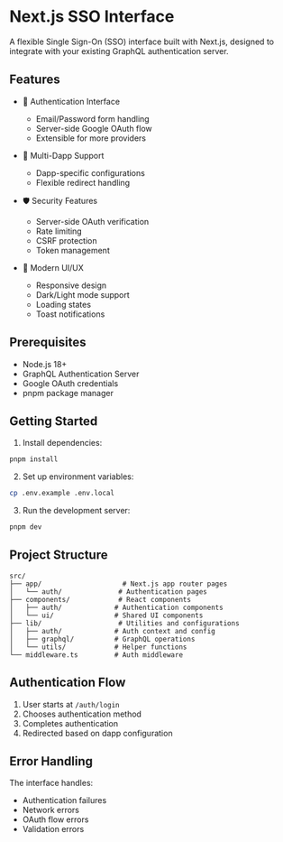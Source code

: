 # Next.js SSO Interface

A flexible Single Sign-On (SSO) interface built with Next.js, designed to integrate with your existing GraphQL authentication server.

## Features

- 🔐 Authentication Interface
  - Email/Password form handling
  - Server-side Google OAuth flow
  - Extensible for more providers

- 🏢 Multi-Dapp Support
  - Dapp-specific configurations
  - Flexible redirect handling

- 🛡️ Security Features
  - Server-side OAuth verification
  - Rate limiting
  - CSRF protection
  - Token management

- 🎨 Modern UI/UX
  - Responsive design
  - Dark/Light mode support
  - Loading states
  - Toast notifications

## Prerequisites

- Node.js 18+
- GraphQL Authentication Server
- Google OAuth credentials
- pnpm package manager

## Getting Started

1. Install dependencies:
```bash
pnpm install
```

2. Set up environment variables:
```bash
cp .env.example .env.local
```

3. Run the development server:
```bash
pnpm dev
```

## Project Structure

```
src/
├── app/                    # Next.js app router pages
│   └── auth/              # Authentication pages
├── components/            # React components
│   ├── auth/             # Authentication components
│   └── ui/               # Shared UI components
├── lib/                   # Utilities and configurations
│   ├── auth/             # Auth context and config
│   ├── graphql/          # GraphQL operations
│   └── utils/            # Helper functions
└── middleware.ts         # Auth middleware
```

## Authentication Flow

1. User starts at `/auth/login`
2. Chooses authentication method
3. Completes authentication
4. Redirected based on dapp configuration

## Error Handling

The interface handles:
- Authentication failures
- Network errors
- OAuth flow errors
- Validation errors

